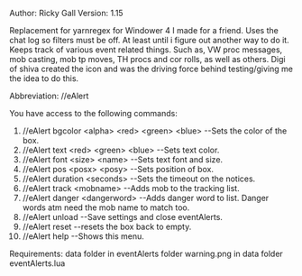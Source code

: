 Author: Ricky Gall
Version: 1.15

Replacement for yarnregex for Windower 4 I made for a friend. Uses the chat log so filters must be off. At least until i figure out another way to do it. Keeps track of various event related things. Such as, VW proc messages, mob casting, mob tp moves, TH procs and cor rolls, as well as others. Digi of shiva created the icon and was the driving force behind testing/giving me the idea to do this.

Abbreviation: //eAlert

You have access to the following commands:
 1. //eAlert bgcolor &lt;alpha&gt; &lt;red&gt; &lt;green&gt; &lt;blue&gt; --Sets the color of the box.
 2. //eAlert text &lt;red&gt; &lt;green&gt; &lt;blue&gt; --Sets text color.
 2. //eAlert font &lt;size&gt; &lt;name&gt; --Sets text font and size.
 3. //eAlert pos &lt;posx&gt; &lt;posy&gt; --Sets position of box.
 4. //eAlert duration &lt;seconds&gt; --Sets the timeout on the notices.
 5. //eAlert track &lt;mobname&gt; --Adds mob to the tracking list.
 6. //eAlert danger &lt;dangerword&gt; --Adds danger word to list. Danger words atm need the mob name to match too.
 7. //eAlert unload --Save settings and close eventAlerts.
 8. //eAlert reset --resets the box back to empty.
 9. //eAlert help --Shows this menu.


Requirements:
 data folder in eventAlerts folder
 warning.png in data folder
 eventAlerts.lua